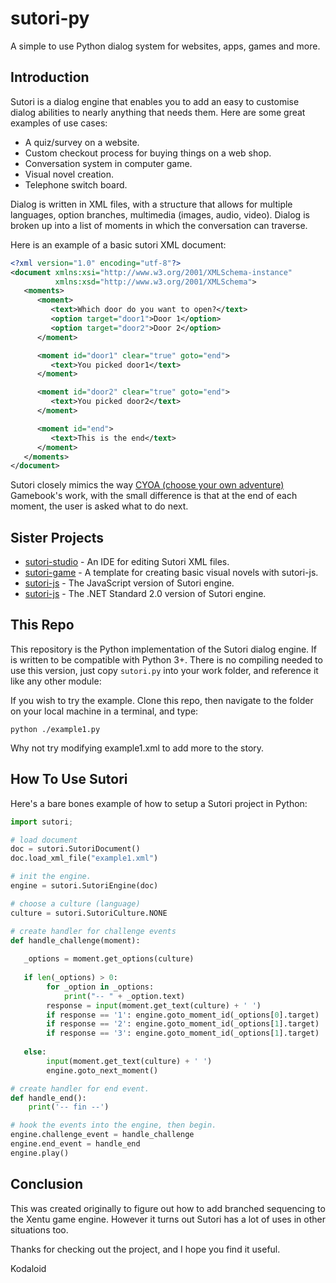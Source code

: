 # sutori-py

A simple to use Python dialog system for websites, apps, games and more.



## Introduction

Sutori is a dialog engine that enables you to add an easy to customise dialog
abilities to nearly anything that needs them. Here are some great examples of
use cases:

- A quiz/survey on a website.
- Custom checkout process for buying things on a web shop.
- Conversation system in computer game.
- Visual novel creation.
- Telephone switch board.

Dialog is written in XML files, with a structure that allows for multiple
languages, option branches, multimedia (images, audio, video). Dialog is
broken up into a list of moments in which the conversation can traverse.

Here is an example of a basic sutori XML document:

```xml
<?xml version="1.0" encoding="utf-8"?>
<document xmlns:xsi="http://www.w3.org/2001/XMLSchema-instance"
          xmlns:xsd="http://www.w3.org/2001/XMLSchema">
   <moments>
      <moment>
         <text>Which door do you want to open?</text>
         <option target="door1">Door 1</option>
         <option target="door2">Door 2</option>
      </moment>

      <moment id="door1" clear="true" goto="end">
         <text>You picked door1</text>
      </moment>

      <moment id="door2" clear="true" goto="end">
         <text>You picked door2</text>
      </moment>

      <moment id="end">
         <text>This is the end</text>
      </moment>
   </moments>
</document>
```

Sutori closely mimics the way [CYOA (choose your own adventure)](https://en.wikipedia.org/wiki/Gamebook)
Gamebook's work, with the small difference is that at the end of each moment, the
user is asked what to do next.



## Sister Projects

- [sutori-studio](https://github.com/sutori-project/sutori-studio) - An IDE for editing Sutori XML files.
- [sutori-game](https://github.com/sutori-project/sutori-game) - A template for creating basic visual novels with sutori-js.
- [sutori-js](https://github.com/sutori-project/sutori-js) - The JavaScript version of Sutori engine.
- [sutori-js](https://github.com/sutori-project/sutori-cs) - The .NET Standard 2.0 version of Sutori engine.



## This Repo

This repository is the Python implementation of the Sutori dialog engine. If is
written to be compatible with Python 3+. There is no compiling needed to use
this version, just copy `sutori.py` into your work folder, and reference it like
any other module: 

If you wish to try the example. Clone this repo, then navigate to the folder on
your local machine in a terminal, and type:

`
python ./example1.py
`

Why not try modifying example1.xml to add more to the story.


## How To Use Sutori

Here's a bare bones example of how to setup a Sutori project in Python: 


```python
import sutori;

# load document
doc = sutori.SutoriDocument()
doc.load_xml_file("example1.xml")

# init the engine.
engine = sutori.SutoriEngine(doc)

# choose a culture (language)
culture = sutori.SutoriCulture.NONE

# create handler for challenge events
def handle_challenge(moment):
	
   _options = moment.get_options(culture)
	
   if len(_options) > 0:
		for _option in _options:
			print("-- " + _option.text)
		response = input(moment.get_text(culture) + ' ')
		if response == '1': engine.goto_moment_id(_options[0].target)
		if response == '2': engine.goto_moment_id(_options[1].target)
		if response == '3': engine.goto_moment_id(_options[1].target)
	
   else:
		input(moment.get_text(culture) + ' ')
		engine.goto_next_moment()

# create handler for end event.
def handle_end():
	print('-- fin --')

# hook the events into the engine, then begin.
engine.challenge_event = handle_challenge
engine.end_event = handle_end
engine.play()
```


## Conclusion

This was created originally to figure out how to add branched sequencing to the
Xentu game engine. However it turns out Sutori has a lot of uses in other
situations too.

Thanks for checking out the project, and I hope you find it useful.

Kodaloid